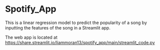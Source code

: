 # Spotify_App

This is a linear regression model to predict the popularity of a song by inputting the features of the song in a Streamlit app.

The web app is located at https://share.streamlit.io/liammoran13/spotify_app/main/streamlit_code.py
